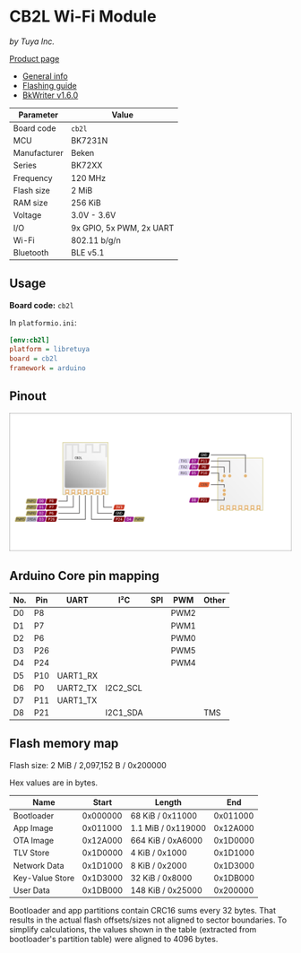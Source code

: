 # CB2L Wi-Fi Module

*by Tuya Inc.*

[Product page](https://developer.tuya.com/en/docs/iot/cb2l-module-datasheet?id=Kai2eku1m3pyl)

- [General info](../../docs/platform/beken-72xx/README.md)
- [Flashing guide](../../docs/platform/beken-72xx/flashing.md)
- [BkWriter v1.6.0](https://images.tuyacn.com/smart/bk_writer1.60/bk_writer1.60.exe)

Parameter    | Value
-------------|-------------------------
Board code   | `cb2l`
MCU          | BK7231N
Manufacturer | Beken
Series       | BK72XX
Frequency    | 120 MHz
Flash size   | 2 MiB
RAM size     | 256 KiB
Voltage      | 3.0V - 3.6V
I/O          | 9x GPIO, 5x PWM, 2x UART
Wi-Fi        | 802.11 b/g/n
Bluetooth    | BLE v5.1

## Usage

**Board code:** `cb2l`

In `platformio.ini`:

```ini
[env:cb2l]
platform = libretuya
board = cb2l
framework = arduino
```

## Pinout

![Pinout](pinout_cb2l.svg)

## Arduino Core pin mapping

No. | Pin | UART     | I²C      | SPI | PWM  | Other
----|-----|----------|----------|-----|------|------
D0  | P8  |          |          |     | PWM2 |
D1  | P7  |          |          |     | PWM1 |
D2  | P6  |          |          |     | PWM0 |
D3  | P26 |          |          |     | PWM5 |
D4  | P24 |          |          |     | PWM4 |
D5  | P10 | UART1_RX |          |     |      |
D6  | P0  | UART2_TX | I2C2_SCL |     |      |
D7  | P11 | UART1_TX |          |     |      |
D8  | P21 |          | I2C1_SDA |     |      | TMS

## Flash memory map

Flash size: 2 MiB / 2,097,152 B / 0x200000

Hex values are in bytes.

Name            | Start    | Length             | End
----------------|----------|--------------------|---------
Bootloader      | 0x000000 | 68 KiB / 0x11000   | 0x011000
App Image       | 0x011000 | 1.1 MiB / 0x119000 | 0x12A000
OTA Image       | 0x12A000 | 664 KiB / 0xA6000  | 0x1D0000
TLV Store       | 0x1D0000 | 4 KiB / 0x1000     | 0x1D1000
Network Data    | 0x1D1000 | 8 KiB / 0x2000     | 0x1D3000
Key-Value Store | 0x1D3000 | 32 KiB / 0x8000    | 0x1DB000
User Data       | 0x1DB000 | 148 KiB / 0x25000  | 0x200000

Bootloader and app partitions contain CRC16 sums every 32 bytes. That results in the actual flash offsets/sizes not aligned to sector boundaries. To simplify calculations, the values shown in the table (extracted from bootloader's partition table) were aligned to 4096 bytes.
